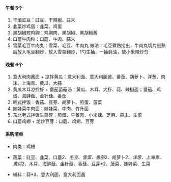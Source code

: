 #### 午餐 5个
1. 干煸豇豆：豇豆、干辣椒、蒜末
2. 韭菜炒鸡蛋：韭菜、鸡蛋
3. 黑胡椒煎鸡胸：鸡胸肉、黑胡椒、黑胡椒酱
4. 口蘑牛肉粒：口蘑、牛肉、蒜末
5. 雪菜毛豆牛肉丸：雪菜、毛豆、牛肉丸
    做法：毛豆煮熟捞出，牛肉丸切片煎熟后放入毛豆翻炒，放入雪菜翻炒，1勺生抽，一抽蚝油，放小米辣炒匀 

#### 晚餐 6个
1. 意大利肉酱面 + 凉拌黄瓜：意大利面、意大利面酱、番茄、胡萝卜、洋葱、肉沫、上海青、黄瓜、大蒜
2. 黄瓜木耳凉拌虾 + 番茄菌菇汤：黄瓜、木耳、大虾、蒜、辣椒面；番茄、鸡蛋、海鲜菇、金针菇、番茄
3. 韩式拌饭：香菇、豆芽、胡萝卜、煎蛋、菠菜
4. 娃娃菜牛肉面：娃娃菜、牛肉、竹升面
5. 东北老式拌饭生菜碎：煎蛋、午餐肉、小米辣、芝麻、蒜末、生菜
6. 口蘑鸡翅 + 炝炒豆芽：口蘑、鸡翅、豆芽

#### 采购清单
* 肉类：鸡翅

* 蔬菜：豇豆、韭菜、口蘑*2、毛豆、雪菜、番茄*2、胡萝卜*2、洋葱、上海青、黄瓜*2、木耳、海鲜菇、金针菇、香菇、豆芽*2、菠菜、娃娃菜、生菜

* 辅料：蒜*3、意大利面、意大利面酱



